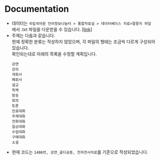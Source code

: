 # Documentation
* 데이터는 ```국립국어원 언어정보나눔터 > 통합자료실 > 데이터베이스 자료>말뭉치 파일```<br>
에서 .txt 파일을 다운받을 수 있습니다. [[link]](https://ithub.korean.go.kr/user/total/database/corpusManager.do)
* 주제는 다음과 같습니다.<br>현재 정확한 분류는 작성하지 않았으며, 각 파일의 형태는 조금씩 다르게 구성되어 있습니다.<br>
  확인되는대로 아래의 목록을 수정할 계획입니다.
  ```
  강연
  강의 
  개회사
  폐회사
  설교
  독백
  방송
  회의
  토론
  진료대화
  주제대화
  전화대화
  일상대화
  수업대화
  구매대화 
  소설
  ```
 * 현재 코드는 ```1486번, 강연_골다공증, 전자전사자료```를 기준으로 작성되었습니다.